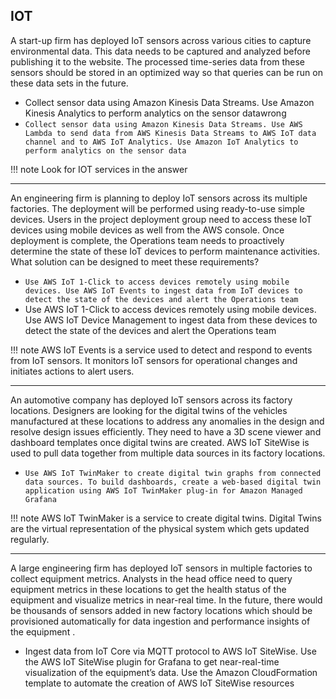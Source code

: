 ## IOT

A start-up firm has deployed IoT sensors across various cities to capture environmental data. This data needs to be captured and analyzed before publishing it to the website. The processed time-series data from these sensors should be stored in an optimized way so that queries can be run on these data sets in the future.

- Collect sensor data using Amazon Kinesis Data Streams. Use Amazon Kinesis Analytics to perform analytics on the sensor datawrong
- `Collect sensor data using Amazon Kinesis Data Streams. Use AWS Lambda to send data from AWS Kinesis Data Streams to AWS IoT data channel and to AWS IoT Analytics. Use Amazon IoT Analytics to perform analytics on the sensor data`

!!! note
    Look for IOT services in the answer

___

An engineering firm is planning to deploy IoT sensors across its multiple factories. The deployment will be performed using ready-to-use simple devices. Users in the project deployment group need to access these IoT devices using mobile devices as well from the AWS console. Once deployment is complete, the Operations team needs to proactively determine the state of these IoT devices to perform maintenance activities.
What solution can be designed to meet these requirements?

- `Use AWS IoT 1-Click to access devices remotely using mobile devices. Use AWS IoT Events to ingest data from IoT devices to detect the state of the devices and alert the Operations team`
- Use AWS IoT 1-Click to access devices remotely using mobile devices. Use AWS IoT Device Management to ingest data from these devices to detect the state of the devices and alert the Operations team

!!! note
    AWS IoT Events is a service used to detect and respond to events from IoT sensors.  It monitors IoT sensors for operational changes and initiates actions to alert users.

___

An automotive company has deployed IoT sensors across its factory locations. Designers are looking for the digital twins of the vehicles manufactured at these locations to address any anomalies in the design and resolve design issues efficiently. They need to have a 3D scene viewer and dashboard templates once digital twins are created. AWS IoT SiteWise is used to pull data together from multiple data sources in its factory locations.

- `Use AWS IoT TwinMaker to create digital twin graphs from connected data sources. To build dashboards, create a web-based digital twin application using AWS IoT TwinMaker plug-in for Amazon Managed Grafana`

!!! note
    AWS IoT TwinMaker is a service to create digital twins. Digital Twins are the virtual representation of the physical system which gets updated regularly.

___

A large engineering firm has deployed IoT sensors in multiple factories to collect equipment metrics. Analysts in the head office need to query equipment metrics in these locations to get the health status of the equipment and visualize metrics in near-real time. In the future, there would be thousands of sensors added in new factory locations which should be provisioned automatically for data ingestion and performance insights of the equipment .

- Ingest data from IoT Core via MQTT protocol to AWS IoT SiteWise. Use the AWS IoT SiteWise plugin for Grafana to get near-real-time visualization of the equipment’s data. Use the Amazon CloudFormation template to automate the creation of AWS IoT SiteWise resources
